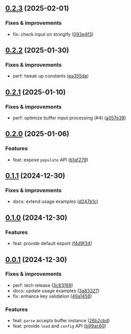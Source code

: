 ## [0.2.3](https://github.com/webpod/envapi/compare/v0.2.2...v0.2.3) (2025-02-01)

### Fixes & improvements
* fix: check input on stringify ([093e4f3](https://github.com/webpod/envapi/commit/093e4f353850e9b005418474683220b983d85dad))

## [0.2.2](https://github.com/webpod/envapi/compare/v0.2.1...v0.2.2) (2025-01-30)

### Fixes & improvements
* perf: tweak up constants ([ea355da](https://github.com/webpod/envapi/commit/ea355da70516fac509510450e6660733f145b242))

## [0.2.1](https://github.com/webpod/envapi/compare/v0.2.0...v0.2.1) (2025-01-10)

### Fixes & improvements
* perf: optimize buffer input processing (#4) ([a057e38](https://github.com/webpod/envapi/commit/a057e38e29f40964f8d38689c8298c0ec0319fa9))

## [0.2.0](https://github.com/webpod/envapi/compare/v0.1.1...v0.2.0) (2025-01-06)

### Features
* feat: expose `populate` API ([b1af279](https://github.com/webpod/envapi/commit/b1af27981d83436a6674b342d94870e2e322e2bb))

## [0.1.1](https://github.com/webpod/envapi/compare/v0.1.0...v0.1.1) (2024-12-30)

### Fixes & improvements
* docs: extend usage examples ([d247b1c](https://github.com/webpod/envapi/commit/d247b1c78ec64f88fd8162de27c4c945a84e9b5f))

## [0.1.0](https://github.com/webpod/envapi/compare/v0.0.1...v0.1.0) (2024-12-30)

### Features
* feat: provide default export ([f4d9f34](https://github.com/webpod/envapi/commit/f4d9f346fd9b874fe36432048f93f04be79d575a))

## [0.0.1](https://github.com/webpod/envapi/compare/undefined...v0.0.1) (2024-12-30)

### Fixes & improvements
* perf: tech release ([3c83168](https://github.com/webpod/envapi/commit/3c83168d6780b880366cd9b9feaa8f8e618aabc8))
* docs: update usage examples ([3a83327](https://github.com/webpod/envapi/commit/3a83327b6d92b0678dba9b6cb658aee945be1192))
* fix: enhance key validation ([49a1458](https://github.com/webpod/envapi/commit/49a1458e0cdc0c83b59fda44bdd4b3df2737b55f))

### Features
* feat: `parse` accepts buffer instance ([26b2cbd](https://github.com/webpod/envapi/commit/26b2cbd8a24a7c28db306b571009d169bb298c5d))
* feat: provide `load` and `config` API ([b99ac60](https://github.com/webpod/envapi/commit/b99ac600016faffcda90d62a304557fa1d5d1fc3))
